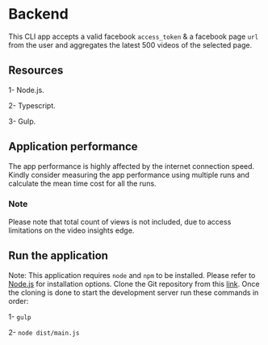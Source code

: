 # Backend

This CLI app accepts a valid facebook `access_token` & a facebook page `url` from the user and aggregates the latest 500 videos of the selected page.

## Resources

1- Node.js.

2- Typescript.

3- Gulp.

## Application performance

The app performance is highly affected by the internet connection speed. Kindly consider measuring the app performance using multiple runs and calculate the mean time cost for all the runs.

### Note

Please note that total count of views is not included, due to access limitations on the video insights edge.

## Run the application

Note: This application requires `node` and `npm` to be installed. Please refer to [Node.js](https://nodejs.org/en/) for installation options.
Clone the Git repository from this [link](https://github.com/abulseed/facebook-vids.git). Once the cloning is done to start the development server run these commands in order:

1- `gulp`

2- `node dist/main.js`
